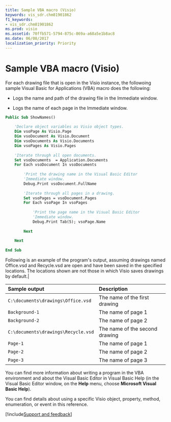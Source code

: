```yaml
---
title: Sample VBA macro (Visio)
keywords: vis_sdr.chm81901862
f1_keywords:
- vis_sdr.chm81901862
ms.prod: visio
ms.assetid: 70ffb571-5794-875c-869a-a68a5e1b8ac8
ms.date: 06/08/2017
localization_priority: Priority
---
```



# Sample VBA macro (Visio)

For each drawing file that is open in the Visio instance, the followoing sample Visual Basic for Applications (VBA) macro does the following:

- Logs the name and path of the drawing file in the Immediate window.
    
- Logs the name of each page in the Immediate window.
    

```vb
Public Sub ShowNames()  
 
    'Declare object variables as Visio object types.  
    Dim vsoPage As Visio.Page  
    Dim vsoDocument As Visio.Document  
    Dim vsoDocuments As Visio.Documents  
    Dim vsoPages As Visio.Pages  
 
    'Iterate through all open documents.  
    Set vsoDocuments  = Application.Documents  
    For Each vsoDocument In vsoDocuments   
 
        'Print the drawing name in the Visual Basic Editor  
        'Immediate window.  
        Debug.Print vsoDocument.FullName  
 
        'Iterate through all pages in a drawing.  
        Set vsoPages = vsoDocument.Pages  
        For Each vsoPage In vsoPages 
  
            'Print the page name in the Visual Basic Editor  
            'Immediate window.  
            Debug.Print Tab(5); vsoPage.Name 
  
        Next  
 
    Next  
 
End Sub
```

Following is an example of the program's output, assuming drawings named Office.vsd and Recycle.vsd are open and have been saved in the specified locations. The locations shown are not those in which Visio saves drawings by default.|

|Sample output|Description|
|:-----|:-----|
|`C:\documents\drawings\Office.vsd`| The name of the first drawing|
|`Background-1`|The name of page 1|
|`Background-2`|The name of page 2|
|`C:\documents\drawings\Recycle.vsd`|The name of the second drawing|
|`Page-1`|The name of page 1|
|`Page-2`|The name of page 2|
|`Page-3`|The name of page 3|

You can find more information about writing a program in the VBA environment and about the Visual Basic Editor in Visual Basic Help (in the Visual Basic Editor window, on the **Help** menu, choose **Microsoft Visual Basic Help**).

You can find details about using a specific Visio object, property, method, enumeration, or event in this reference.

[!include[Support and feedback](~/includes/feedback-boilerplate.md)]